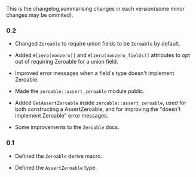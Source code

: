 This is the changelog,summarising changes in each version(some minor changes may be ommited).

### 0.2

- Changed `Zeroable` to require union fields to be `Zeroable` by default.

- Added `#[zero(nonzero)]` and `#[zero(nonzero_fields)]` attributes to opt out 
of requiring Zeroable for a union field.

- Improved error messages when a field's type doesn't implement Zeroable.

- Made the `zeroable::assert_zeroable` module public.

- Added `GetAssertZeroable` inside `zeroable::assert_zeroable`,
used for both constructing a AssertZeroable,
and for improving the "doesn't implement Zeroable" error messages.

- Some improvements to the `Zeroable` docs.

### 0.1

- Defined the `Zeroable` derive macro.

- Defined the `AssertZeroable` type.

